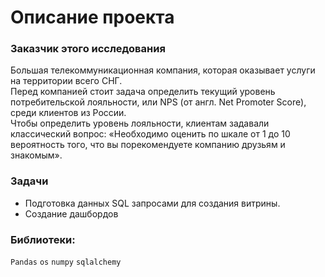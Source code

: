 # Описание проекта
### Заказчик этого исследования
Большая телекоммуникационная компания, которая оказывает услуги на территории всего СНГ.  
Перед компанией стоит задача определить текущий уровень потребительской лояльности, или NPS (от англ. Net Promoter Score), среди клиентов из России.   
Чтобы определить уровень лояльности, клиентам задавали классический вопрос: «Необходимо оценить по шкале от 1 до 10 вероятность того, что вы порекомендуете компанию друзьям и знакомым».

### Задачи
- Подготовка данных SQL запросами для создания витрины.
- Создание дашбордов

### Библиотеки:
`Pandas` `os` `numpy` `sqlalchemy`


